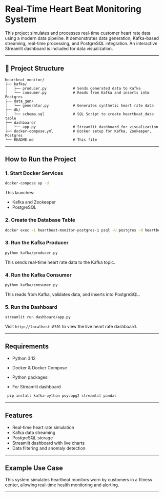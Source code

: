 # Real-Time Heart Beat Monitoring System

This project simulates and processes real-time customer heart rate data using a modern data pipeline. It demonstrates data generation, Kafka-based streaming, real-time processing, and PostgreSQL integration. An interactive Streamlit dashboard is included for data visualization.

---

## 📌 Project Structure

```
heartbeat-monitor/
├── kafka/
│   ├── producer.py            # Sends generated data to Kafka
│   └── consumer.py            # Reads from Kafka and inserts into Postgres
├── data_gen/
│   └── generator.py           # Generates synthetic heart rate data
├── db/
│   └── schema.sql             # SQL Script to create heartbeat_data table
├── dashboard/
│   └── app.py                 # Streamlit dashboard for visualization
├── docker-compose.yml         # Docker setup for Kafka, Zookeeper, Postgres
└── README.md                  # This file
```

---

##  How to Run the Project

### 1. Start Docker Services

```bash
docker-compose up -d
```

This launches:

* Kafka and Zookeeper
* PostgreSQL

### 2. Create the Database Table

```bash
docker exec -i heartbeat-monitor-postgres-1 psql -U postgres -d heartbeat < db/schema.sql
```

### 3. Run the Kafka Producer

```bash
python kafka/producer.py
```

This sends real-time heart rate data to the Kafka topic.

### 4. Run the Kafka Consumer

```bash
python kafka/consumer.py
```

This reads from Kafka, validates data, and inserts into PostgreSQL.

### 5. Run the Dashboard

```bash
streamlit run dashboard/app.py
```

Visit `http://localhost:8501` to view the live heart rate dashboard.

---

##  Requirements

* Python 3.12
* Docker & Docker Compose
* Python packages:

 * For Streamlit dashboard
 ```bash
  pip install kafka-python psycopg2 streamlit pandas
  ```

---

##  Features

* Real-time heart rate simulation
* Kafka data streaming
* PostgreSQL storage
* Streamlit dashboard with live charts
* Data filtering and anomaly detection

---

##  Example Use Case

This system simulates heartbeat monitors worn by customers in a fitness center, allowing real-time health monitoring and alerting. 

---

